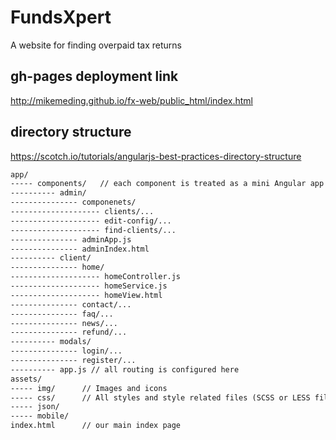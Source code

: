 # FundsXpert #
A website for finding overpaid tax returns

## gh-pages deployment link ##
http://mikemeding.github.io/fx-web/public_html/index.html

## directory structure ##
https://scotch.io/tutorials/angularjs-best-practices-directory-structure
```html
app/
----- components/   // each component is treated as a mini Angular app
---------- admin/
--------------- componenets/
-------------------- clients/...
-------------------- edit-config/...
-------------------- find-clients/...
--------------- adminApp.js
--------------- adminIndex.html
---------- client/
--------------- home/
-------------------- homeController.js
-------------------- homeService.js
-------------------- homeView.html
--------------- contact/...
--------------- faq/...
--------------- news/...
--------------- refund/...
---------- modals/
--------------- login/...
--------------- register/...
---------- app.js // all routing is configured here
assets/
----- img/      // Images and icons
----- css/      // All styles and style related files (SCSS or LESS files)
----- json/     
----- mobile/   
index.html      // our main index page
```

